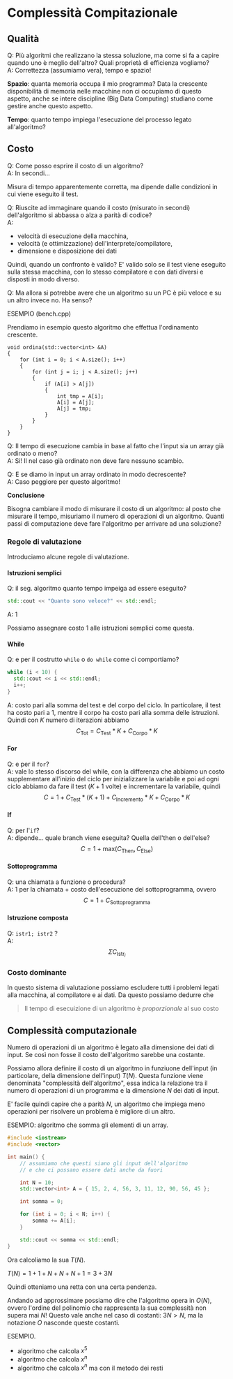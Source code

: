 # Complessità Compitazionale

## Qualità

Q: Più algoritmi che realizzano la stessa soluzione, ma come si fa a
capire quando uno è meglio dell'altro? Quali proprietà di efficienza
vogliamo? \
A: Correttezza (assumiamo vera), tempo e spazio!

**Spazio**: quanta memoria occupa il mio programma? Data la crescente
disponibilità di memoria nelle macchine non ci occupiamo di questo
aspetto, anche se intere discipline (Big Data Computing) studiano come
gestire anche questo aspetto.

**Tempo**: quanto tempo impiega l'esecuzione del processo legato
all'algoritmo?

## Costo

Q: Come posso esprire il costo di un algoritmo? \
A: In secondi...

Misura di tempo apparentemente corretta, ma dipende dalle condizioni
in cui viene eseguito il test.

Q: Riuscite ad immaginare quando il costo (misurato in secondi)
dell'algoritmo si abbassa o alza a parità di codice? \
A:

- velocità di esecuzione della macchina,
- velocità (e ottimizzazione) dell'interprete/compilatore,
- dimensione e disposizione dei dati

Quindi, quando un confronto è valido? E' valido solo se il test viene
eseguito sulla stessa macchina, con lo stesso compilatore e con dati
diversi e disposti in modo diverso.

Q: Ma allora si potrebbe avere che un algoritmo su un PC è più veloce
e su un altro invece no. Ha senso?

ESEMPIO (bench.cpp)

Prendiamo in esempio questo algoritmo che effettua l'ordinamento
crescente.

```
void ordina(std::vector<int> &A)
{
    for (int i = 0; i < A.size(); i++)
    {
        for (int j = i; j < A.size(); j++)
        {
            if (A[i] > A[j])
            {
                int tmp = A[i];
                A[i] = A[j];
                A[j] = tmp;
            }
        }
    }
}
```

Q: Il tempo di esecuzione cambia in base al fatto che l'input sia un
array già ordinato o meno? \
A: Sì! Il nel caso già ordinato non deve fare nessuno scambio.

Q: E se diamo in input un array ordinato in modo decrescente? \
A: Caso peggiore per questo algoritmo!

**Conclusione**

Bisogna cambiare il modo di misurare il costo di un algoritmo: al
posto che misurare il tempo, misuriamo il numero di operazioni di un
algoritmo. Quanti passi di computazione deve fare l'algoritmo per
arrivare ad una soluzione?

### Regole di valutazione

Introduciamo alcune regole di valutazione.

#### Istruzioni semplici

Q: il seg. algoritmo quanto tempo impeiga ad essere eseguito?

```cpp
std::cout << "Quanto sono veloce?" << std::endl;
```

A: 1

Possiamo assegnare costo 1 alle istruzioni semplici come questa.

#### While

Q: e per il costrutto `while` o `do while` come ci comportiamo?

```cpp
while (i < 10) {
  std::cout << i << std::endl;
  i++;
}
```

A: costo pari alla somma del test e del corpo del ciclo. In
particolare, il test ha costo pari a 1, mentre il corpo ha costo pari
alla somma delle istruzioni. Quindi con _K_ numero di iterazioni
abbiamo
$$C_{\text{Tot}} = C_{\text{Test}} * K + C_{\text{Corpo}} * K$$

#### For

Q: e per il `for`? \
A: vale lo stesso discorso del while, con la differenza che abbiamo un
costo supplementare all'inizio del ciclo per inizializzare la variabile
e poi ad ogni ciclo abbiamo da fare il test ($K + 1$ volte) e incrementare
la variabile, quindi $$C = 1 + C_{\text{Test}} * (K + 1) + C_{\text{Incremento}} * K + C_{\text{Corpo}} * K$$

#### If

Q: per l'`if`? \
A: dipende... quale branch viene eseguita? Quella dell'then o dell'else?
$$C = 1 + \text{max} (C_{\text{Then}}, C_{\text{Else}})$$

#### Sottoprogramma

Q: una chiamata a funzione o procedura? \
A: 1 per la chiamata + costo dell'esecuzione del sottoprogramma, ovvero
$$C = 1 + C_{\text{Sottoprogramma}}$$

#### Istruzione composta

Q: `istr1; istr2` ? \
A: $$\Sigma C_{\text{Istr}_i}$$

### Costo dominante

In questo sistema di valutazione possiamo escludere tutti i problemi
legati alla macchina, al compilatore e ai dati. Da questo possiamo
dedurre che

> Il tempo di esecuizione di un algoritmo è _proporzionale_ al suo
> costo

## Complessità computazionale

Numero di operazioni di un algoritmo è legato alla dimensione dei dati
di input. Se così non fosse il costo dell'algoritmo sarebbe una
costante.

Possiamo allora definire il costo di un algoritmo in funziuone
dell'input (in particolare, della dimensione dell'input) $T(N)$.
Questa funzione viene denominata "complessità dell'algoritmo", essa
indica la relazione tra il numero di operazioni di un programma e la
dimensione $N$ dei dati di input.

E' facile quindi capire che a parità $N$, un algoritmo che impiega
meno operazioni per risolvere un problema è migliore di un altro.

ESEMPIO: algoritmo che somma gli elementi di un array.

```cpp
#include <iostream>
#include <vector>

int main() {
    // assumiamo che questi siano gli input dell'algoritmo
    // e che ci possano essere dati anche da fuori

    int N = 10;
    std::vector<int> A = { 15, 2, 4, 56, 3, 11, 12, 90, 56, 45 };

    int somma = 0;

    for (int i = 0; i < N; i++) {
        somma += A[i];
    }

    std::cout << somma << std::endl;
}
```

Ora calcoliamo la sua $T(N)$.

$T(N) = 1 + 1 + N + N + N + 1 = 3 + 3N$

Quindi otteniamo una retta con una certa pendenza.

Andando ad approssimare possiamo dire che l'algoritmo opera in $O(N)$,
ovvero l'ordine del polinomio che rappresenta la sua complessità non
supera mai $N$! Questo vale anche nel caso di costanti: $3N > N$, ma
la notazione $O$ nasconde queste costanti.

ESEMPIO.

- algoritmo che calcola $x^5$
- algoritmo che calcola $x^n$
- algoritmo che calcola $x^n$ ma con il metodo dei resti
